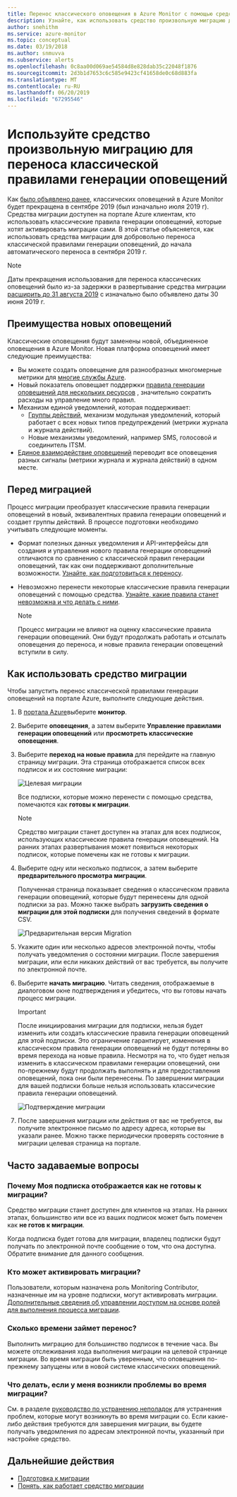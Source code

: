 ```yaml
---
title: Перенос классического оповещения в Azure Monitor с помощью средства произвольную миграцию
description: Узнайте, как использовать средство произвольную миграцию для переноса классической правилами генерации оповещений.
author: snehithm
ms.service: azure-monitor
ms.topic: conceptual
ms.date: 03/19/2018
ms.author: snmuvva
ms.subservice: alerts
ms.openlocfilehash: 0c8aa00d069ae54584d8e828dab35c22048f1876
ms.sourcegitcommit: 2d3b1d7653c6c585e9423cf41658de0c68d883fa
ms.translationtype: MT
ms.contentlocale: ru-RU
ms.lasthandoff: 06/20/2019
ms.locfileid: "67295546"
---
```

# <a name="use-the-voluntary-migration-tool-to-migrate-your-classic-alert-rules"></a>Используйте средство произвольную миграцию для переноса классической правилами генерации оповещений

Как [было объявлено ранее](monitoring-classic-retirement.md), классических оповещений в Azure Monitor будет прекращена в сентябре 2019 (был изначально июля 2019 г). Средства миграции доступен на портале Azure клиентам, кто использовать классические правила генерации оповещений, которые хотят активировать миграции сами. В этой статье объясняется, как использовать средства миграции для добровольно переноса классической правилами генерации оповещений, до начала автоматического переноса в сентября 2019 г.

> [!NOTE]
> Даты прекращения использования для переноса классических оповещений было из-за задержки в развертывание средства миграции [расширить до 31 августа 2019](https://azure.microsoft.com/updates/azure-monitor-classic-alerts-retirement-date-extended-to-august-31st-2019/) с изначально было объявлено даты 30 июня 2019 г.

## <a name="benefits-of-new-alerts"></a>Преимущества новых оповещений

Классические оповещения будут заменены новой, объединенное оповещения в Azure Monitor. Новая платформа оповещений имеет следующие преимущества:

- Вы можете создать оповещение для разнообразных многомерные метрики для [многие службы Azure](alerts-metric-near-real-time.md#metrics-and-dimensions-supported).
- Новый показатель оповещает поддержки [правила генерации оповещений для нескольких ресурсов](alerts-metric-overview.md#monitoring-at-scale-using-metric-alerts-in-azure-monitor) , значительно сократить расходы на управление много правил.
- Механизм единой уведомлений, которая поддерживает:
  - [Группы действий](action-groups.md), механизм модульная уведомлений, который работает с всех новых типов предупреждений (метрики журнала и журнала действий).
  - Новые механизмы уведомлений, например SMS, голосовой и соединитель ITSM.
- [Единое взаимодействие оповещений](alerts-overview.md) переводит все оповещения разных сигналы (метрики журнала и журнала действий) в одном месте.

## <a name="before-you-migrate"></a>Перед миграцией

Процесс миграции преобразует классические правила генерации оповещений в новый, эквивалентных правила генерации оповещений и создает группы действий. В процессе подготовки необходимо учитывать следующие моменты.

- Формат полезных данных уведомления и API-интерфейсы для создания и управления нового правила генерации оповещений отличаются по сравнению с классической правил генерации оповещений, так как они поддерживают дополнительные возможности. [Узнайте, как подготовиться к переносу](alerts-prepare-migration.md).

- Невозможно перенести некоторые классические правила генерации оповещений с помощью средства. [Узнайте, какие правила станет невозможна и что делать с ними](alerts-understand-migration.md#classic-alert-rules-that-will-not-be-migrated).

    > [!NOTE]
    > Процесс миграции не влияют на оценку классические правила генерации оповещений. Они будут продолжать работать и отсылать оповещения до переноса, и новые правила генерации оповещений вступили в силу.

## <a name="how-to-use-the-migration-tool"></a>Как использовать средство миграции

Чтобы запустить перенос классической правилами генерации оповещений на портале Azure, выполните следующие действия.

1. В [портала Azure](https://portal.azure.com)выберите **монитор**.

1. Выберите **оповещения**, а затем выберите **Управление правилами генерации оповещений** или **просмотреть классические оповещения**.

1. Выберите **переход на новые правила** для перейдите на главную страницу миграции. Эта страница отображается список всех подписок и их состояние миграции:

    ![Целевая миграции](media/alerts-migration/migration-landing.png "перенесите правила")

    Все подписки, которые можно перенести с помощью средства, помечаются как **готовы к миграции**.

    > [!NOTE]
    > Средство миграции станет доступен на этапах для всех подписок, использующих классические правила генерации оповещений. На ранних этапах развертывания может появиться некоторых подписок, которые помечены как не готовы к миграции.

1. Выберите одну или несколько подписок, а затем выберите **предварительного просмотра миграции**.

    Полученная страница показывает сведения о классическом правила генерации оповещений, которые будут перенесены для одной подписки за раз. Можно также выбрать **загрузить сведения о миграции для этой подписки** для получения сведений в формате CSV.

    ![Предварительная версия Migration](media/alerts-migration/migration-preview.png "Предварительный просмотр миграции")

1. Укажите один или несколько адресов электронной почты, чтобы получать уведомления о состоянии миграции. После завершения миграции, или если никаких действий от вас требуется, вы получите по электронной почте.

1. Выберите **начать миграцию**. Читать сведения, отображаемые в диалоговом окне подтверждения и убедитесь, что вы готовы начать процесс миграции.

    > [!IMPORTANT]
    > После инициирования миграции для подписки, нельзя будет изменить или создать классические правила генерации оповещений для этой подписки. Это ограничение гарантирует, изменения в классическом правила генерации оповещений не будут потеряны во время перехода на новые правила. Несмотря на то, что будет нельзя изменить в классическом правилами генерации оповещений, они по-прежнему будут продолжать выполнять и для предоставления оповещений, пока они были перенесены. По завершении миграции для вашей подписки больше нельзя использовать классические правила генерации оповещений.

    ![Подтверждение миграции](media/alerts-migration/migration-confirm.png "подтвердить запуск миграции")

1. После завершения миграции или действия от вас не требуется, вы получите электронное письмо по адресу адреса, которые вы указали ранее. Можно также периодически проверять состояние в миграции целевая страница на портале.

## <a name="frequently-asked-questions"></a>Часто задаваемые вопросы

### <a name="why-is-my-subscription-listed-as-not-ready-for-migration"></a>Почему Моя подписка отображается как не готовы к миграции?

Средство миграции станет доступен для клиентов на этапах. На ранних этапах, большинство или все из ваших подписок может быть помечен как **не готов к миграции**. 

Когда подписка будет готова для миграции, владелец подписки будут получать по электронной почте сообщение о том, что она доступна. Обратите внимание для данного сообщения.

### <a name="who-can-trigger-the-migration"></a>Кто может активировать миграции?

Пользователи, которым назначена роль Monitoring Contributor, назначенные им на уровне подписки, могут активировать миграции. [Дополнительные сведения об управлении доступом на основе ролей для выполнения процесса миграции](alerts-understand-migration.md#who-can-trigger-the-migration).

### <a name="how-long-will-the-migration-take"></a>Сколько времени займет перенос?

Выполнить миграцию для большинство подписок в течение часа. Вы можете отслеживания хода выполнения миграции на целевой странице миграции. Во время миграции быть уверенным, что оповещения по-прежнему запущены или в новой системе классических оповещений.

### <a name="what-can-i-do-if-i-run-into-a-problem-during-migration"></a>Что делать, если у меня возникли проблемы во время миграции?

См. в разделе [руководство по устранению неполадок](alerts-understand-migration.md#common-problems-and-remedies) для устранения проблем, которые могут возникнуть во время миграции со. Если какие-либо действия требуются для завершения миграции, вы будете получать уведомления по адресам электронной почты, указанный при настройке средство.

## <a name="next-steps"></a>Дальнейшие действия

- [Подготовка к миграции](alerts-prepare-migration.md)
- [Понять, как работает средство миграции](alerts-understand-migration.md)
